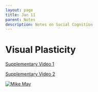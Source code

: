 ```yaml
---
layout: page
title: Jan 11
parent: Notes
description: Notes on Social Cognition
---
```


# Visual Plasticity

[Supplementary Video 1](https://static-content.springer.com/esm/art%3A10.1038%2Fs41591-021-01351-4/MediaObjects/41591_2021_1351_MOESM3_ESM.mp4)

[Supplementary Video 2](https://static-content.springer.com/esm/art%3A10.1038%2Fs41591-021-01351-4/MediaObjects/41591_2021_1351_MOESM4_ESM.mp4)

[![Mike May](https://img.youtube.com/vi/4a4Kkiu-yPY/0.jpg)](https://www.youtube.com/watch?v=4a4Kkiu-yPY)
